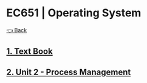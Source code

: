 # EC651 | Operating System

[👈 Back](./../)

## [1. Text Book](./Operating%20Systems%20-%20Textbook.pdf)
## [2. Unit 2 - Process Management](./Unit%202-Process%20Management.pdf)